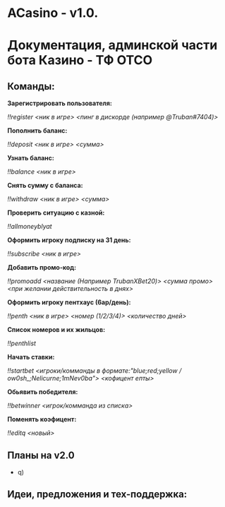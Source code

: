# ACasino - v1.0.

# Документация, админской части бота Казино - ТФ ОТСО

## Команды:

**Зарегистрировать пользователя:**

*!!register <ник в игре> <пинг в дискорде (например @Truban#7404)>*

**Пополнить баланс:**

*!!deposit <ник в игре> <сумма>*

**Узнать баланс:**

*!!balance <ник в игре>*

**Снять сумму с баланса:**

*!!withdraw <ник в игре> <сумма>*

**Проверить ситуацию с казной:**

*!!allmoneyblyat*

**Оформить игроку подписку на 31 день:**

*!!subscribe <ник в игре>*

**Добавить промо-код:**

*!!promoadd <название (Например TrubanXBet20)> <сумма промо> <при желании действительность в днях>*

**Оформить игроку пентхаус (6ар/день):**

*!!penth <ник в игре> <номер (1/2/3/4)> <количество дней>*

**Список номеров и их жильцов:**

*!!penthlist*

**Начать ставки:**

*!!startbet <игроки/комманды в формате:"blue;red;yellow / ow0sh_;Nelicurne;1mNev0ba"> <кофицент епты>*

**Обьявить победителя:**

*!!betwinner <игрок/комманда из списка>*

**Поменять коэфицент:**

*!!editq <новый>*

## Планы на v2.0

 - q)

## Идеи, предложения и тех-поддержка:
